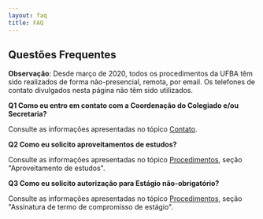 ```yaml
---
layout: faq
title: FAQ
---
```


## Questões Frequentes

__Observação__: Desde março de 2020, todos os procedimentos da UFBA têm sido realizados de forma não-presencial, remota, por email. Os telefones de contato divulgados nesta página não têm sido utilizados.


__Q1 Como eu entro em contato com a Coordenação do Colegiado e/ou Secretaria?__

Consulte as informações apresentadas no tópico [Contato][contato].

[contato]: https://bcc-ufba.github.io/contato.html

__Q2 Como eu solicito aproveitamentos de estudos?__

Consulte as informações apresentadas no tópico [Procedimentos][procedimentos], seção "Aproveitamento de estudos".

[procedimentos]: https://bcc-ufba.github.io/procedimentos.html

__Q3 Como eu solicito autorização para Estágio não-obrigatório?__

Consulte as informações apresentadas no tópico [Procedimentos][procedimentos], seção "Assinatura de termo de compromisso de estágio".

[procedimentos]: https://bcc-ufba.github.io/procedimentos.html



